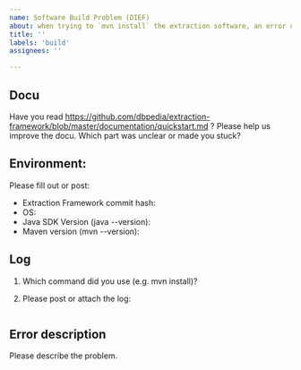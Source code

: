 ```yaml
---
name: Software Build Problem (DIEF)
about: when trying to `mvn install` the extraction software, an error occured
title: ''
labels: 'build'
assignees: ''

---
```


## Docu
Have you read https://github.com/dbpedia/extraction-framework/blob/master/documentation/quickstart.md ?
Please help us improve the docu. Which part was unclear or made you stuck? 

## Environment:

Please fill out or post:
 - Extraction Framework commit hash: 
 - OS: 
 - Java SDK Version (java --version):
 - Maven version (mvn --version):

## Log
1. Which command did you use (e.g. mvn install)? 

2. Please post or attach the log:
```

```

## Error description
Please describe the problem. 
